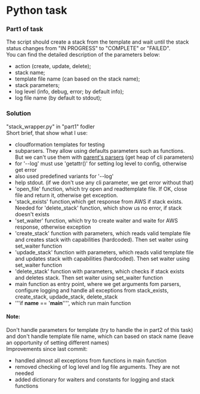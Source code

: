 # Python task
### Part1 of task
The script should create a stack from the template and wait until the stack status changes from "IN PROGRESS" to "COMPLETE" or "FAILED".  
You can find the detailed description of the parameters below:  
- action (create, update, delete);
- stack name;
- template file name (can based on the stack name);
- stack parameters;
- log level (info, debug, error; by default info);
- log file name (by default to stdout);  
### Solution
"stack_wrapper.py" in "part1" fodler  
Short brief, that show what I use:  
- cloudformation templates for testing
- subparsers. They allow using defaults parameters such as functions. But we can't use them with  [parent's parsers](https://docs.python.org/3/library/argparse.html#parents) (get heap of cli parameters)
 - for '--log' must use 'getattr()' for setting log level to config, otherwise get error
 - also used predefined variants for '--log'
- help stdout. (if we don't use any cli parameter, we get error without that)
- 'open_file' function, which try open and readtemplate file. If OK, close file and return it, otherwise get exception. 
- 'stack_exists' function,which get response from AWS if stack exists. Needed for 'delete_stack' function, which show us no error, if stack doesn't exists
- 'set_waiter' function, which try to create waiter and waite for AWS response, otherwise exception
- 'create_stack' function with parameters, which reads valid template file and creates stack with capabilities (hardcoded). Then set waiter using set_waiter function
- 'updade_stack' function with parameters, which reads valid template file and updates stack with capabilities (hardcoded). Then set waiter using set_waiter function
- 'delete_stack' function with parameters, which checks if stack exists and deletes stack. Then set waiter using set_waiter function
- main function as entry point, where we get arguments fom parsers, configure logging and handle all exceptions from stack_exists, create_stack, updade_stack, delete_stack
- '''if __name__ == '__main__'''', which run main function
#### Note:
Don't handle parameters for template (try to handle the in part2 of this task) and don't handle template file name, which can based on stack name (leave an opportunity of setting different names)  
Improvements since last commit:  
- handled almost all exceptions from functions in main function
- removed checking of log level and log file arguments. They are not needed
- added dictionary for waiters and constants for logging and stack functions
 
